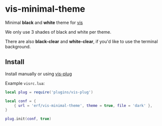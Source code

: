 # vis-minimal-theme

Minimal **black** and **white** theme for [vis](https://github.com/martanne/vis)

We only use 3 shades of black and white per theme.

There are also **black-clear** and **white-clear**,  if you'd like to use the terminal background.

## Install

Install manually or using [vis-plug](https://github.com/erf/vis-plug)

Example `visrc.lua`:

```Lua
local plug = require('plugins/vis-plug')

local conf = {
	{ url = 'erf/vis-minimal-theme', theme = true, file = 'dark' },
}

plug.init(conf, true)

```


